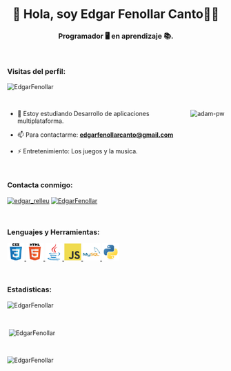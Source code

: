 <h1 align="center">👋 Hola, soy Edgar Fenollar Canto🙋‍♂️</h1>
<h3 align="center">Programador 🖥️ en aprendizaje 📚.</h3>

<br>

<p align="right"> <h3>Visitas del perfil:</h3> <img src="https://komarev.com/ghpvc/?username=EdgarFenollar&label=Profile%20views&color=0e75b6&style=flat"
    alt="EdgarFenollar" /> 
  </p>

<br>

<p><img align="right" src="https://github.com/Adam-pw/Adam-pw/blob/main/animation_500_kxa883sd.gif" alt="adam-pw" /></p>


- 🌱 Estoy estudiando Desarrollo de aplicaciones multiplataforma.

- 📫 Para contactarme: **edgarfenollarcanto@gmail.com**

- ⚡ Entretenimiento: Los juegos y la musica.

<br>

<h3 align="left">Contacta conmigo:</h3>
<p align="left">
  <a href="https://www.instagram.com/edgar_relleu/" target="blank"><img align="center"
      src="https://raw.githubusercontent.com/rahuldkjain/github-profile-readme-generator/master/src/images/icons/Social/instagram.svg"
      alt="edgar_relleu" height="30" width="40" /></a>
 <a href="https://x.com/EdgarFenollar" target="blank"><img align="center"
      src="https://raw.githubusercontent.com/rahuldkjain/github-profile-readme-generator/master/src/images/icons/Social/twitter.svg"
      alt="EdgarFenollar" height="30" width="40" /></a>
</p>

<br>

<h3 align="left">Lenguajes y Herramientas:</h3>
<p align="left"> </a> <a href="https://www.w3schools.com/css/" target="_blank"
    rel="noreferrer"> <img
      src="https://raw.githubusercontent.com/devicons/devicon/master/icons/css3/css3-original-wordmark.svg" alt="css3"
      width="40" height="40" /> </a><a href="https://www.w3.org/html/" target="_blank" rel="noreferrer"> <img
      src="https://raw.githubusercontent.com/devicons/devicon/master/icons/html5/html5-original-wordmark.svg"
      alt="html5" width="40" height="40" /> </a> <a href="https://www.java.com" target="_blank" rel="noreferrer"> <img
      src="https://raw.githubusercontent.com/devicons/devicon/master/icons/java/java-original.svg" alt="java" width="40"
      height="40" /> </a> <a href="https://developer.mozilla.org/en-US/docs/Web/JavaScript" target="_blank"
    rel="noreferrer"> <img
      src="https://raw.githubusercontent.com/devicons/devicon/master/icons/javascript/javascript-original.svg"
      alt="javascript" width="40" height="40" /> </a> <a href="https://www.mysql.com/" target="_blank" rel="noreferrer"> <img
      src="https://raw.githubusercontent.com/devicons/devicon/master/icons/mysql/mysql-original-wordmark.svg"
      alt="mysql" width="40" height="40" /> </a> <a href="https://www.python.org" target="_blank" rel="noreferrer"> <img
      src="https://raw.githubusercontent.com/devicons/devicon/master/icons/python/python-original.svg" alt="python"
      width="40" height="40" /> </a> </p>

<br>

<h3>Estadisticas:</h3>
<p><img align="center"
    src="https://github-readme-stats.vercel.app/api/top-langs?username=EdgarFenollar&show_icons=true&locale=en&bg_color=0d1117&text_color=ffffff&layout=compact"
    alt="EdgarFenollar" 
    bg_color=#808080/></p>

<br>

<p>&nbsp;<img align="center" src="https://github-readme-stats.vercel.app/api?username=EdgarFenollar&show_icons=true&locale=en&bg_color=0d1117&text_color=ffffff&repo=convoychat"
    alt="EdgarFenollar" /></p>

<br>

<p><img align="center" src="https://github-readme-streak-stats.herokuapp.com/?user=EdgarFenollar&theme=dark&background=0d1117&date_format=M%20j%5B%2C%20Y%5D" alt="EdgarFenollar" /></p>
      
<p align="left"> <a href="https://twitter.com/" target="blank"><img
      src="https://img.shields.io/twitter/follow/?logo=twitter&style=for-the-badge" alt="" /></a> </p>
